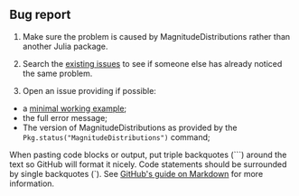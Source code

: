 ## Bug report

1. Make sure the problem is caused by MagnitudeDistributions rather than another Julia package.

2. Search the [existing issues](https://github.com/riccmin/MagnitudeDistributions.jl/issues) to see if someone else has already noticed the same problem.

3. Open an issue providing if possible:
  - a [minimal working example](https://en.wikipedia.org/wiki/Minimal_working_example);
  - the full error message;
  - The version of MagnitudeDistributions as provided by the `Pkg.status("MagnitudeDistributions")` command;

When pasting code blocks or output, put triple backquotes (\`\`\`) around the text so GitHub will format it nicely. Code statements should be surrounded by single backquotes (\`). See [GitHub's guide on Markdown](https://guides.github.com/features/mastering-markdown) for more information.